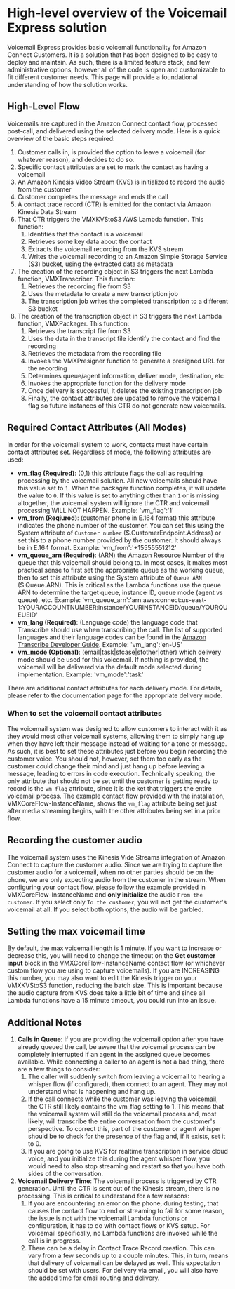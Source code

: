 # High-level overview of the Voicemail Express solution
Voicemail Express provides basic voicemail functionality for Amazon Connect Customers. It is a solution that has been designed to be easy to deploy and maintain. As such, there is a limited feature stack, and few administrative options, however all of the code is open and customizable to fit different customer needs. This page will provide a foundational understanding of how the solution works.

## High-Level Flow
Voicemails are captured in the Amazon Connect contact flow, processed post-call, and delivered using the selected delivery mode. Here is a quick overview of the basic steps required:
1.  Customer calls in, is provided the option to leave a voicemail (for whatever reason), and decides to do so.
2.  Specific contact attributes are set to mark the contact as having a voicemail
3.  An Amazon Kinesis Video Stream (KVS) is initialized to record the audio from the customer
4.  Customer completes the message and ends the call
5.  A contact trace record (CTR) is emitted for the contact via Amazon Kinesis Data Stream
6.  That CTR triggers the VMXKVStoS3 AWS Lambda function. This function:
    1.  Identifies that the contact is a voicemail
    2.  Retrieves some key data about the contact
    3.  Extracts the voicemail recording from the KVS stream
    4.  Writes the voicemail recording to an Amazon Simple Storage Service (S3) bucket, using the extracted data as metadata
7.  The creation of the recording object in S3 triggers the next Lambda function, VMXTranscriber. This function:
    1.  Retrieves the recording file from S3
    2.  Uses the metadata to create a new transcription job
    3.  The transcription job writes the completed transcription to a different S3 bucket
8.  The creation of the transcription object in S3 triggers the next Lambda function, VMXPackager. This function:
    1.  Retrieves the transcript file from S3
    2.  Uses the data in the transcript file identify the contact and find the recording
    3.  Retrieves the metadata from the recording file
    4.  Invokes the VMXPresigner function to generate a presigned URL for the recording
    5.  Determines queue/agent information, deliver mode, destination, etc
    6.  Invokes the appropriate function for the delivery mode
    7.  Once delivery is successful, it deletes the existing transcription job
    8.  Finally, the contact attributes are updated to remove the voicemail flag so future instances of this CTR do not generate new voicemails.

## Required Contact Attributes (All Modes)
In order for the voicemail system to work, contacts must have certain contact attributes set. Regardless of mode, the following attributes are used:
- **vm_flag (Required)**: (0,1) this attribute flags the call as requiring processing by the voicemail solution. All new voicemails should have this value set to `1`. When the packager function completes, it will update the value to `0`. If this value is set to anything other than `1` or is missing altogether, the voicemail system will ignore the CTR and voicemail processing WILL NOT HAPPEN.
Example: 'vm_flag':'1'
- **vm_from (Reqiured)**: (customer phone in E.164 format) this attribute indicates the phone number of the customer. You can set this using the System attribute of `Customer number` ($.CustomerEndpoint.Address) or set this to a phone number provided by the customer. It should always be in E.164 format.
Example: 'vm_from':'+15555551212'
- **vm_queue_arn (Required)**: (ARN) the Amazon Resource Number of the queue that this voicemail should belong to. In most cases, it makes most practical sense to first set the appropriate queue as the working queue, then to set this attribute using the System attribute of `Queue ARN` ($.Queue.ARN). This is critical as the Lambda functions use the queue ARN to determine the target queue, instance ID, queue mode (agent vs queue), etc.
Example: 'vm_queue_arn':'arn:aws:connect:us-east-1:YOURACCOUNTNUMBER:instance/YOURINSTANCEID/queue/YOURQUEUEID'
- **vm_lang (Required)**: (Language code) the language code that Transcribe should use when transcribing the call. The list of supported languages and their language codes can be found in the [Amazon Transcribe Developer Guide](https://docs.aws.amazon.com/transcribe/latest/dg/supported-languages.html).
Example: 'vm_lang':'en-US'
- **vm_mode (Optional)**: (email|task|sfcase|sfother|other) which delivery mode should be used for this voicemail. If nothing is provided, the voicemail will be delivered via the default mode selected during implementation. 
Example: 'vm_mode':'task'

There are additional contact attributes for each delivery mode. For details, please refer to the documentation page for the appropriate delivery mode.

### When to set the voicemail contact attributes
The voicemail system was designed to allow customers to interact with it as they would most other voicemail systems, allowing them to simply hang up when they have left their message instead of waiting for a tone or message. As such, it is best to set these attributes just before you begin recording the customer voice. You should not, however, set them too early as the customer could change their mind and just hang up before leaving a message, leading to errors in code execution. Technically speaking, the only attribute that should not be set until the customer is getting ready to record is the `vm_flag` attribute, since it is the ket that triggers the entire voicemail process. The example contact flow provided with the installation, VMXCoreFlow-InstanceName, shows the `vm_flag` attribute being set just after media streaming begins, with the other attributes being set in a prior flow.

## Recording the customer audio
The voicemail system uses the Kinesis Vide Streams integration of Amazon Connect to capture the customer audio. Since we are trying to capture the customer audio for a voicemail, when no other parties should be on the phone, we are only expecting audio from the customer in the stream. When configuring your contact flow, please follow the example provided in VMXCoreFlow-InstanceName and **only initialize** the audio `From the customer`. If you select only `To the customer`, you will not get the customer's voicemail at all. If you select both options, the audio will be garbled.

## Setting the max voicemail time
By default, the max voicemail length is 1 minute. If you want to increase or decrease this, you will need to change the timeout on the **Get customer input** block in the VMXCoreFlow-InstanceName contact flow (or whichever custom flow you are using to capture voicemails). If you are INCREASING this number, you may also want to edit the Kinesis trigger on your VMXKVStoS3 function, reducing the batch size. This is important because the audio capture from KVS does take a little bit of time and since all Lambda functions have a 15 minute timeout, you could run into an issue.

## Additional Notes
1.  **Calls in Queue**: If you are providing the voicemail option after you have already queued the call, be aware that the voicemail process can be completely interrupted if an agent in the assigned queue becomes available. While connecting a caller to an agent is not a bad thing, there are a few things to consider:
    1.  The caller will suddenly switch from leaving a voicemail to hearing a whisper flow (if configured), then connect to an agent. They may not understand what is happening and hang up.
    2.  If the call connects while the customer was leaving the voicemail, the CTR still likely contains the vm_flag setting to 1. This means that the voicemail system will still do the voicemail process and, most likely, will transcribe the entire conversation from the customer's perspective. To correct this,  part of the customer or agent whisper should be to check for the presence of the flag and, if it exists, set it to 0.
    3.  If you are going to use KVS for realtime transcription in service cloud voice, and you initialize this during the agent whisper flow, you would need to also stop streaming and restart so that you have both sides of the conversation.
2.  **Voicemail Delivery Time**: The voicemail process is triggered by CTR generation. Until the CTR is sent out of the Kinesis stream, there is no processing. This is critical to understand for a few reasons:
    1.  If you are encountering an error on the phone, during testing, that causes the contact flow to end or streaming to fail for some reason, the issue is not with the voicemail Lambda functions or configuration, it has to do with contact flows or KVS setup. For voicemail specifically, no Lambda functions are invoked while the call is in progress.
    2.  There can be a delay in Contact Trace Record creation. This can vary from a few seconds up to a couple minutes. This, in turn, means that delivery of voicemail can be delayed as well. This expectation should be set with users. For delivery via email, you will also have the added time for email routing and delivery.
